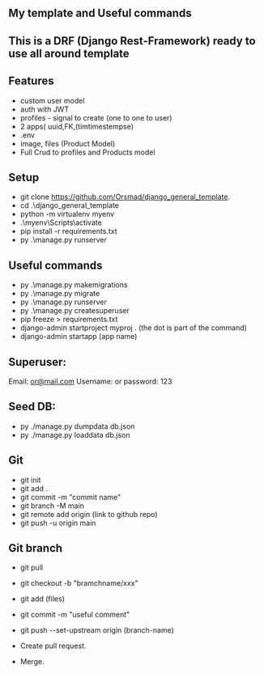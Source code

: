 
## My template and Useful commands

## This is a DRF (Django Rest-Framework) ready to use all around template

## Features
- custom user model
- auth with JWT
- profiles - signal to create (one to one to user)
- 2 apps( uuid,FK,(timtimestempse)
- .env
- image, files (Product Model)
- Full Crud to profiles and Products model

## Setup
* git clone https://github.com/Orsmad/django_general_template.
* cd .\django_general_template
* python -m virtualenv myenv
* .\myenv\Scripts\activate
* pip install -r requirements.txt
* py .\manage.py runserver

## Useful commands
* py .\manage.py makemigrations
* py .\manage.py migrate
* py .\manage.py runserver
* py .\manage.py createsuperuser
* pip freeze > requirements.txt
* django-admin startproject myproj .    (the dot is part of the command)
* django-admin startapp (app name)	


## Superuser:
Email: or@mail.com
Username: or
password: 123

## Seed DB:
* py ./manage.py dumpdata db.json
* py ./manage.py loaddata db.json


## Git
* git init
* git add .
* git commit -m "commit name"
* git branch -M main
* git remote add origin (link to github repo)
* git push -u origin main

## Git branch
*  git pull
*  git checkout -b "bramchname/xxx"
*  git add (files)
*  git commit -m "useful comment"
*  git push --set-upstream origin (branch-name)

* Create pull request.
* Merge.